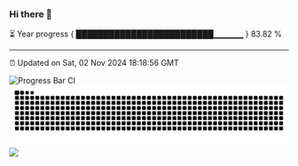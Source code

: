 ### Hi there 👋

⏳ Year progress { █████████████████████████▁▁▁▁▁ } 83.82 %

---

⏰ Updated on Sat, 02 Nov 2024 18:18:56 GMT

![Progress Bar CI](https://github.com/liununu/liununu/workflows/Progress%20Bar%20CI/badge.svg)![](https://raw.githubusercontent.com/L1cardo/L1cardo/main/assets/github-contribution-grid-snake.svg)![](https://raw.githubusercontent.com/seesaws/seesaws/main/assets/github-contribution-grid-snake.svg)
